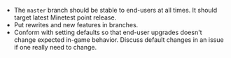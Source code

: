 - The `master` branch should be stable to end-users at all times. It should target latest Minetest point release.
- Put rewrites and new features in branches.
- Conform with setting defaults so that end-user upgrades doesn't change expected in-game behavior. Discuss default changes in an issue if one really need to change.
